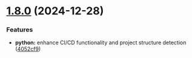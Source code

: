 # [1.8.0](https://github.com/felipepimentel/daggerverse/compare/python/v1.7.1...python/v1.8.0) (2024-12-28)


### Features

* **python:** enhance CI/CD functionality and project structure detection ([4052cf9](https://github.com/felipepimentel/daggerverse/commit/4052cf983aaf7d13d92c0964457acd89c86bc97e))
